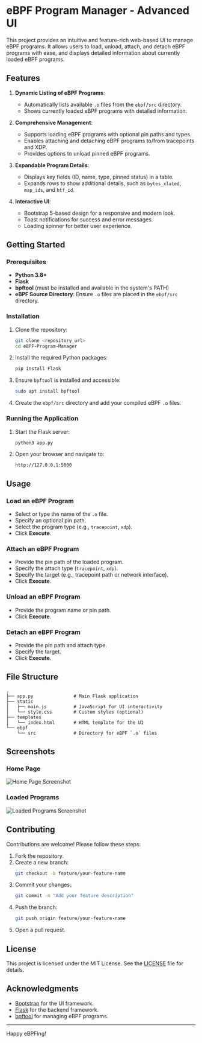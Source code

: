 # eBPF Program Manager - Advanced UI

This project provides an intuitive and feature-rich web-based UI to manage eBPF programs. It allows users to load, unload, attach, and detach eBPF programs with ease, and displays detailed information about currently loaded eBPF programs.

## Features

1. **Dynamic Listing of eBPF Programs**:
   - Automatically lists available `.o` files from the `ebpf/src` directory.
   - Shows currently loaded eBPF programs with detailed information.

2. **Comprehensive Management**:
   - Supports loading eBPF programs with optional pin paths and types.
   - Enables attaching and detaching eBPF programs to/from tracepoints and XDP.
   - Provides options to unload pinned eBPF programs.

3. **Expandable Program Details**:
   - Displays key fields (ID, name, type, pinned status) in a table.
   - Expands rows to show additional details, such as `bytes_xlated`, `map_ids`, and `btf_id`.

4. **Interactive UI**:
   - Bootstrap 5-based design for a responsive and modern look.
   - Toast notifications for success and error messages.
   - Loading spinner for better user experience.

## Getting Started

### Prerequisites

- **Python 3.8+**
- **Flask**
- **bpftool** (must be installed and available in the system's PATH)
- **eBPF Source Directory**: Ensure `.o` files are placed in the `ebpf/src` directory.

### Installation

1. Clone the repository:
   ```bash
   git clone <repository_url>
   cd eBPF-Program-Manager
   ```

2. Install the required Python packages:
   ```bash
   pip install Flask
   ```

3. Ensure `bpftool` is installed and accessible:
   ```bash
   sudo apt install bpftool
   ```

4. Create the `ebpf/src` directory and add your compiled eBPF `.o` files.

### Running the Application

1. Start the Flask server:
   ```bash
   python3 app.py
   ```

2. Open your browser and navigate to:
   ```
   http://127.0.0.1:5000
   ```

## Usage

### Load an eBPF Program
- Select or type the name of the `.o` file.
- Specify an optional pin path.
- Select the program type (e.g., `tracepoint`, `xdp`).
- Click **Execute**.

### Attach an eBPF Program
- Provide the pin path of the loaded program.
- Specify the attach type (`tracepoint`, `xdp`).
- Specify the target (e.g., tracepoint path or network interface).
- Click **Execute**.

### Unload an eBPF Program
- Provide the program name or pin path.
- Click **Execute**.

### Detach an eBPF Program
- Provide the pin path and attach type.
- Specify the target.
- Click **Execute**.

## File Structure

```plaintext
.
├── app.py               # Main Flask application
├── static
│   ├── main.js          # JavaScript for UI interactivity
│   └── style.css        # Custom styles (optional)
├── templates
│   └── index.html       # HTML template for the UI
└── ebpf
    └── src              # Directory for eBPF `.o` files
```

## Screenshots

### Home Page
![Home Page Screenshot](screenshots/home_page.png)

### Loaded Programs
![Loaded Programs Screenshot](screenshots/loaded_programs.png)

## Contributing

Contributions are welcome! Please follow these steps:

1. Fork the repository.
2. Create a new branch:
   ```bash
   git checkout -b feature/your-feature-name
   ```
3. Commit your changes:
   ```bash
   git commit -m "Add your feature description"
   ```
4. Push the branch:
   ```bash
   git push origin feature/your-feature-name
   ```
5. Open a pull request.

## License

This project is licensed under the MIT License. See the [LICENSE](LICENSE) file for details.

## Acknowledgments

- [Bootstrap](https://getbootstrap.com/) for the UI framework.
- [Flask](https://flask.palletsprojects.com/) for the backend framework.
- [bpftool](https://man7.org/linux/man-pages/man8/bpftool.8.html) for managing eBPF programs.

---
Happy eBPFing!
